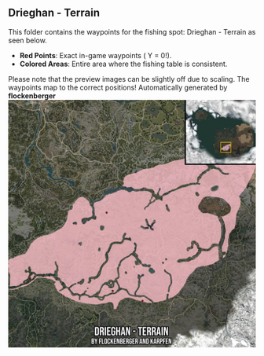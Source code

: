## Drieghan - Terrain
This folder contains the waypoints for the fishing spot: Drieghan - Terrain as seen below.

- **Red Points**: Exact in-game waypoints ( Y = 0!).
- **Colored Areas**: Entire area where the fishing table is consistent.

Please note that the preview images can be slightly off due to scaling. The waypoints map to the correct positions!
Automatically generated by **flockenberger**
![preview_Drieghan - Terrain](./Preview.webp)